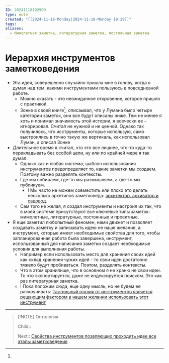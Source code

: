 ```yaml
---
ID: 20241118192900
type: note
created: "[[2024-11-18-Monday|2024-11-18-Monday 19:29]]"
tags: 
aliases:
  - Мимолетная заметка, литературная заметка, постоянная заметка
---
```

#  Иерархия инструментов заметковедения

- Эта идея, соверешенно случайно пришла мне в голову, когда я думал над тем, какими инструментами пользуюсь в повседневной работе.
	- ﻿﻿Можно сказать - это неожиданное откровение, которое пришло с практикой.
	- ﻿﻿Зонке в своей книге[^1],  описаывал, что у Лумана было четыре категории заметок, они все будут описаны ниже. Тем не менее я хоть и понимал значимость этой истории, я всечески ее - игнорировал. Считал не нужной и не ценной. Однако так получилось, что исструменты, которые использую, само выстроились в точно такую же вертикаль, как использовал Луман, а описал Зонке
- Длительное время я считал, что это все лишнее, что-то куда-то перекладывать без особой цели, ну или по крайней мере я так думал.
	- ﻿﻿Однако как и любая система, шаблон использования инструментов предопределяет то, какие заметки мы создаем. Поэтому важно разделять контексты.
	- ﻿﻿Где мы собираем, где-то мы размышляем, а где-то мы публикуем.
		- ! Мы часто не можем совместить или плохо это делать несколько архетипов заметковеда: [архитектор, архиватор и садовод](Четыре%20ключевых%20архетипа%20заметковеда.md).
	- Сам того не желая, я создал инструменты и настроил их так, что в моей системе присутствуют все ключевые типы заметок: мимолетные, литературные, постоянные и проектные.
- ﻿﻿Я еще заметил любопытный феномен, нами движет и позволяет создавать заметку и записывать идею не наше желание, а инструмент, которые имеет необходимые свойства для того, чтобы запланированная работа была завершена, инструмент, использованный для написания заметки создает необходимые условия для выполнения работы.
	- Например если использовать место для хранения своих идей как склад хранения чужих идей - то свои идеи достаточно тяжело будут пробиваться. Поэтом, разделять контексты.
	- ﻿﻿Что в этом хранилище, что в основном я не храню не свои идеи. То что экспортируется, даже не индексируется поиском. Это как раз литературная заметка.
	- ! Пока положим сюда, еще одну мысль, но не будем ее раскручивать: [Тактильный отклик от инструментов является решающим фактором в нашем желании использовать этот инструмент](Тактильный%20отклик%20от%20инструментов%20является%20решающим%20фактором%20в%20нашем%20желании%20использовать%20этот%20инструмент.md)








---


> [!NOTE] Онтология
> 
> Child:: 
> 
> Next:: [Свойства инструментов позвляющих проходить идее все этапы заметковедения](Свойства%20инструментов%20позвляющих%20проходить%20идее%20все%20этапы%20заметковедения.md)

[^1]: 